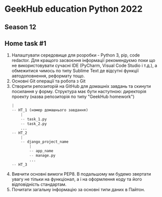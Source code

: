 # GeekHub education Python 2022
## Season 12

## Home task #1
1. Налаштувати середовище для розробки - Python 3, pip, code redactor. Для кращого засвоєння інформації рекомендуємо поки що не використовувати сучасні IDE (PyCharm, Visual Code Studio і т.д.), а обмежитися чимось по типу Sublime Text де відсутні функції автодоповнення, реформату тощо.
2. Основні Git операції та робота з Git
3. Створити репозиторій на GitHub для домашніх завдань та скинути посилання у форму. Структура має бути наступною:
    директорія проекту (назва репозиторія по типу "GeekHub homework")
    ```python
   |
    -- HT_1 (номер домашнього завдання)
        |
        -- task_1.py
        -- task_2.py
        ...
    -- HT_2
        |
        -- django_project_name
            |
            -- app_name
            -- manage.py
            ...
    -- HT_3
   ```
4. Вивчити основні вимоги PEP8. В подальшому ми будемо звертати увагу не тільки на функціонал, а і на оформлення коду та його відповідність стандартам.
5. Почитати загальну інформацію за основні типи даних в Пайтон.